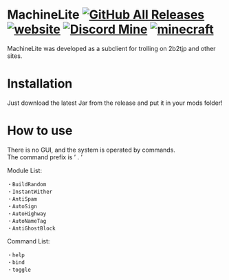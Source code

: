 # MachineLite [![GitHub All Releases](https://img.shields.io/github/downloads/34663/MachineLite/total)](https://github.com/34663/MachineLite/releases) [![website](https://img.shields.io/badge/WebSite-machinelite-yellow)](https://machinelite.herokuapp.com/) [![Discord Mine](https://img.shields.io/discord/820155363268624415?label=Discord&logo=discord&logoColor=white)](https://discord.gg/2smsjav2jd) [![minecraft](https://img.shields.io/badge/Minecraft-1.12.2-blueviolet.svg)](https://www.minecraft.net/ja-jp/article/minecraft-1122-released)
MachineLite was developed as a subclient for trolling on 2b2tjp and other sites.
# Installation
Just download the latest Jar from the release and put it in your mods folder!
# How to use
There is no GUI, and the system is operated by commands.  
The command prefix is ’ . ’  
  
Module List:
```
・BuildRandom
・InstantWither
・AntiSpam
・AutoSign
・AutoHighway
・AutoNameTag
・AntiGhostBlock
```

Command List:
```
・help
・bind
・toggle
```
